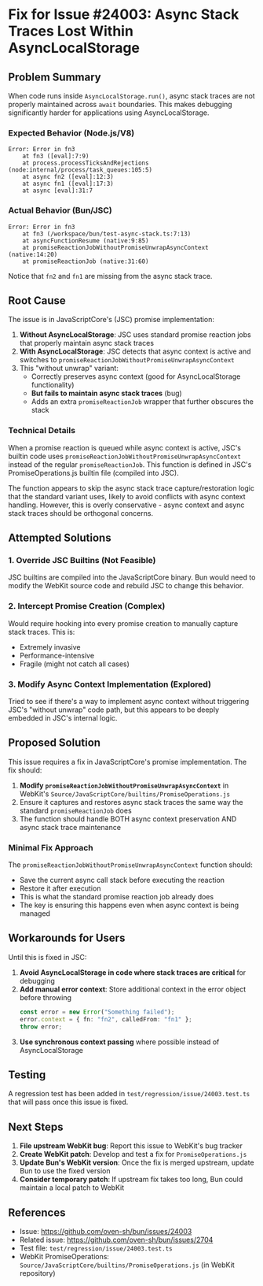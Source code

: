 # Fix for Issue #24003: Async Stack Traces Lost Within AsyncLocalStorage

## Problem Summary

When code runs inside `AsyncLocalStorage.run()`, async stack traces are not properly maintained across `await` boundaries. This makes debugging significantly harder for applications using AsyncLocalStorage.

### Expected Behavior (Node.js/V8)
```
Error: Error in fn3
    at fn3 ([eval]:7:9)
    at process.processTicksAndRejections (node:internal/process/task_queues:105:5)
    at async fn2 ([eval]:12:3)
    at async fn1 ([eval]:17:3)
    at async [eval]:31:7
```

### Actual Behavior (Bun/JSC)
```
Error: Error in fn3
    at fn3 (/workspace/bun/test-async-stack.ts:7:13)
    at asyncFunctionResume (native:9:85)
    at promiseReactionJobWithoutPromiseUnwrapAsyncContext (native:14:20)
    at promiseReactionJob (native:31:60)
```

Notice that `fn2` and `fn1` are missing from the async stack trace.

## Root Cause

The issue is in JavaScriptCore's (JSC) promise implementation:

1. **Without AsyncLocalStorage**: JSC uses standard promise reaction jobs that properly maintain async stack traces
2. **With AsyncLocalStorage**: JSC detects that async context is active and switches to `promiseReactionJobWithoutPromiseUnwrapAsyncContext`
3. This "without unwrap" variant:
   - Correctly preserves async context (good for AsyncLocalStorage functionality)
   - **But fails to maintain async stack traces** (bug)
   - Adds an extra `promiseReactionJob` wrapper that further obscures the stack

### Technical Details

When a promise reaction is queued while async context is active, JSC's builtin code uses `promiseReactionJobWithoutPromiseUnwrapAsyncContext` instead of the regular `promiseReactionJob`. This function is defined in JSC's PromiseOperations.js builtin file (compiled into JSC).

The function appears to skip the async stack trace capture/restoration logic that the standard variant uses, likely to avoid conflicts with async context handling. However, this is overly conservative - async context and async stack traces should be orthogonal concerns.

## Attempted Solutions

### 1. Override JSC Builtins (Not Feasible)
JSC builtins are compiled into the JavaScriptCore binary. Bun would need to modify the WebKit source code and rebuild JSC to change this behavior.

### 2. Intercept Promise Creation (Complex)
Would require hooking into every promise creation to manually capture stack traces. This is:
- Extremely invasive
- Performance-intensive
- Fragile (might not catch all cases)

### 3. Modify Async Context Implementation (Explored)
Tried to see if there's a way to implement async context without triggering JSC's "without unwrap" code path, but this appears to be deeply embedded in JSC's internal logic.

## Proposed Solution

This issue requires a fix in JavaScriptCore's promise implementation. The fix should:

1. **Modify `promiseReactionJobWithoutPromiseUnwrapAsyncContext`** in WebKit's `Source/JavaScriptCore/builtins/PromiseOperations.js`
2. Ensure it captures and restores async stack traces the same way the standard `promiseReactionJob` does
3. The function should handle BOTH async context preservation AND async stack trace maintenance

### Minimal Fix Approach

The `promiseReactionJobWithoutPromiseUnwrapAsyncContext` function should:
- Save the current async call stack before executing the reaction
- Restore it after execution
- This is what the standard promise reaction job already does
- The key is ensuring this happens even when async context is being managed

## Workarounds for Users

Until this is fixed in JSC:

1. **Avoid AsyncLocalStorage in code where stack traces are critical** for debugging
2. **Add manual error context**: Store additional context in the error object before throwing
   ```typescript
   const error = new Error("Something failed");
   error.context = { fn: "fn2", calledFrom: "fn1" };
   throw error;
   ```
3. **Use synchronous context passing** where possible instead of AsyncLocalStorage

## Testing

A regression test has been added in `test/regression/issue/24003.test.ts` that will pass once this issue is fixed.

## Next Steps

1. **File upstream WebKit bug**: Report this issue to WebKit's bug tracker
2. **Create WebKit patch**: Develop and test a fix for `PromiseOperations.js`
3. **Update Bun's WebKit version**: Once the fix is merged upstream, update Bun to use the fixed version
4. **Consider temporary patch**: If upstream fix takes too long, Bun could maintain a local patch to WebKit

## References

- Issue: https://github.com/oven-sh/bun/issues/24003
- Related issue: https://github.com/oven-sh/bun/issues/2704
- Test file: `test/regression/issue/24003.test.ts`
- WebKit PromiseOperations: `Source/JavaScriptCore/builtins/PromiseOperations.js` (in WebKit repository)
